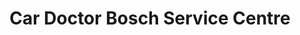 ---
title: "Car Doctor Bosch Service Centre"
url: /ennis/car-doctor-bosch-service-centre/
shop: car repair
---